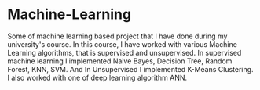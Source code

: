 # Machine-Learning
Some of machine learning based project that I have done during my university's course.
In this course, I have worked with various Machine Learning algorithms, 
that is supervised and unsupervised. 
In supervised machine learning I implemented Naive Bayes, Decision Tree, Random Forest, KNN, SVM. 
And In Unsupervised I implemented K-Means Clustering. 
I also worked with one of deep learning algorithm ANN.
